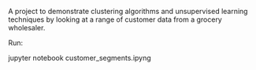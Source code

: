 A project to demonstrate clustering algorithms and unsupervised learning techniques by looking at a range of customer data from a grocery wholesaler.

Run: 

jupyter notebook customer_segments.ipyng